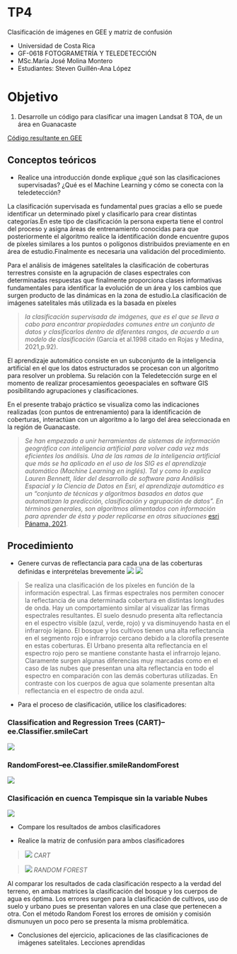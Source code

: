 # TP4
Clasificación de imágenes en GEE y matriz de confusión
- Universidad de Costa Rica 
- GF-0618 FOTOGRAMETRÍA Y TELEDETECCIÓN
- MSc.María José Molina Montero
- Estudiantes: Steven Guillén-Ana López  
# Objetivo 
1.	Desarrolle un código para clasificar una imagen Landsat 8 TOA, de un área en Guanacaste

[Código resultante en GEE](https://code.earthengine.google.com/af62011dca308889c00cfd8cb9c129d6)

## Conceptos teóricos 
- Realice una introducción donde explique ¿qué son las clasificaciones supervisadas? ¿Qué es el Machine Learning y cómo se conecta con la teledetección?

La clasificación supervisada es fundamental pues gracias a ello se puede identificar un determinado píxel y clasificarlo para crear distintas categorías.En este tipo de clasificación la persona experta tiene el control del proceso y asigna áreas de entrenamiento conocidas para que posteriormente el algoritmo realice la identificación donde encuentre gupos de píxeles similares a los puntos o polígonos distribuidos previamente en en área de estudio.Finalmente es necesaria una validación del procedimiento.

Para el análisis de imágenes satelitales la clasificación de coberturas terrestres consiste en la agrupación de clases espectrales con determinadas respuestas que finalmente proporciona clases informativas fundamentales para identificar la evolución de un área y los cambios que surgen producto de las dinámicas en la zona de estudio.La clasificación de imágenes satelitales más utilizada es la basada en píxeles 

> *la clasificación supervisada de imágenes, que es el que se lleva a cabo para encontrar propiedades comunes entre un conjunto de datos y clasificarlos dentro de diferentes rangos, de acuerdo a un modelo de clasificación* (García et al.1998 citado en Rojas y Medina, 2021,p.92).

El aprendizaje automático consiste en un subconjunto de la inteligencia artificial en el que los datos estructurados se procesan con un algoritmo para resolver un problema. Su relación con la Teledetección surge en el momento de realizar procesamientos geoespaciales en software GIS posibilitando agrupaciones y clasificaciones.

En el presente trabajo práctico se visualiza como las indicaciones realizadas (con puntos de entrenamiento) para la identificación de coberturas, interactúan con un algoritmo a lo largo del área seleccionada en la región de Guanacaste.  

> *Se han empezado a unir herramientas de sistemas de información geográfica con inteligencia artificial para volver cada vez más eficientes los análisis. Una de las ramas de la inteligencia artificial que más se ha aplicado en el uso de los SIG es el aprendizaje automático (Machine Learning en inglés). Tal y como lo explica Lauren Bennett, líder del desarrollo de software para Análisis Espacial y la Ciencia de Datos en Esri, el aprendizaje automático es un “conjunto de técnicas y algoritmos basados ​​en datos que automatizan la predicción, clasificación y agrupación de datos”. En términos generales, son algoritmos alimentados con información para aprender de ésta y poder replicarse en otras situaciones* [esri Pánama, 2021](https://www.esri.pa/arcgisblog/los-resultados-de-la-fusion-entre-los-sig-y-el-aprendizaje-automatico/). 

## Procedimiento
- Genere curvas de reflectancia para cada una de las coberturas definidas e interprételas brevemente
![](grafico1.png) ![](grafico2.png)

> Se realiza una clasificación de los píxeles en función de la información espectral. Las firmas espectrales nos permiten conocer la reflectancia de una determinada cobertura en distintas longitudes de onda. 
Hay un comportamiento similar al visualizar las firmas espectrales resultantes. El suelo desnudo presenta alta reflectancia en el espectro visible (azul, verde, rojo) y va disminuyendo hasta en el infrarrojo lejano.  El bosque y los cultivos tienen una alta reflectancia en el segmento rojo e infrarrojo cercano debido a la clorofila presente en estas coberturas. El Urbano presenta alta reflectancia en el espectro rojo pero se mantiene constante hasta el infrarrojo lejano.
Claramente surgen algunas diferencias muy marcadas como en el caso de las nubes que presentan una alta reflectancia en todo el espectro en comparación con las demás coberturas utilizadas. En contraste con los cuerpos de agua que solamente presentan alta reflectancia en el espectro de onda azul.


- Para el proceso de clasificación, utilice los clasificadores:
 ### Classification and Regression Trees (CART)–ee.Classifier.smileCart
![](chart.png)
### RandomForest–ee.Classifier.smileRandomForest 
![](ra.png) 
### Clasificación en cuenca Tempisque sin la variable Nubes 
![](tempiscuenca.png) 

- Compare los resultados de ambos clasificadores 



- Realice la matriz de confusión para ambos clasificadores
 > ![](CART.png)  _CART_
 
 >  ![](RANDOM.png) _RANDOM FOREST_

Al comparar los resultados de cada clasificación respecto a la verdad del terreno, en ambas matrices la clasificación del bosque y los cuerpos de agua es óptima. Los errores surgen para la clasificación de cultivos, uso de suelo y urbano pues se presentan valores en una clase que pertenecen a otra. Con el método Random Forest los errores de omisión y comisión dismunuyen un poco pero se presenta la misma problemática.
    

- Conclusiones del ejercicio, aplicaciones de las clasificaciones de imágenes satelitales. Lecciones aprendidas

